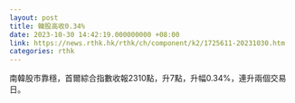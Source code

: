 ```yaml
---
layout: post
title: 韓股高收0.34%
date: 2023-10-30 14:42:19.000000000 +08:00
link: https://news.rthk.hk/rthk/ch/component/k2/1725611-20231030.htm
categories: rthk
---
```


南韓股市靠穩，首爾綜合指數收報2310點，升7點，升幅0.34%，連升兩個交易日。
